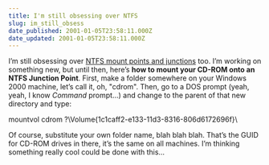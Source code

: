 ```yaml
---
title: I'm still obsessing over NTFS
slug: im_still_obsess
date_published: 2001-01-05T23:58:11.000Z
date_updated: 2001-01-05T23:58:11.000Z
---
```


I’m still obsessing over [NTFS mount points and junctions](/2000/10/19/sysinternals_ha) too. I’m working on something new, but until then, here’s **how to mount your CD-ROM onto an NTFS Junction Point**. First, make a folder somewhere on your Windows 2000 machine, let’s call it, oh, "cdrom". Then, go to a DOS prompt (yeah, yeah, I know *Command* prompt…) and change to the parent of that new directory and type:

mountvol cdrom \?\Volume{1c1caff2-e133-11d3-8316-806d6172696f}\

Of course, substitute your own folder name, blah blah blah. That’s the GUID for CD-ROM drives in there, it’s the same on all machines. I’m thinking something really cool could be done with this…
